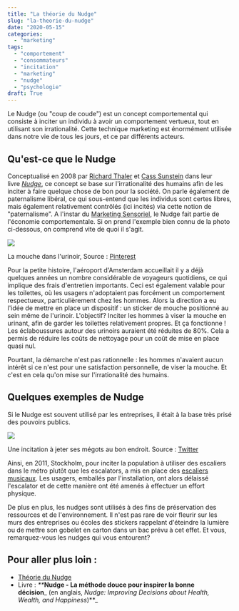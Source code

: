 ```yaml
---
title: "La théorie du Nudge"
slug: "la-theorie-du-nudge"
date: "2020-05-15"
categories: 
  - "marketing"
tags: 
  - "comportement"
  - "consommateurs"
  - "incitation"
  - "marketing"
  - "nudge"
  - "psychologie"
draft: True
---
```


Le Nudge (ou "coup de coude") est un concept comportemental qui consiste à inciter un individu à avoir un comportement vertueux, tout en utilisant son irrationalité. Cette technique marketing est énormément utilisée dans notre vie de tous les jours, et ce par différents acteurs.

## Qu'est-ce que le Nudge

Conceptualisé en 2008 par [Richard Thaler](https://fr.wikipedia.org/wiki/Richard_Thaler) et [Cass Sunstein](https://fr.wikipedia.org/wiki/Cass_Sunstein) dans leur livre _[Nudge](https://fr.wikipedia.org/wiki/Nudge_(livre))_, ce concept se base sur l'irrationalité des humains afin de les inciter à faire quelque chose de bon pour la société. On parle également de paternalisme libéral, ce qui sous-entend que les individus sont certes libres, mais également relativement contrôlés (ici incités) via cette notion de "paternalisme". A l'instar du [Marketing Sensoriel](https://keskec.fr/marketing/elouan/1012/), le Nudge fait partie de l'économie comportementale. Si on prend l'exemple bien connu de la photo ci-dessous, on comprend vite de quoi il s'agit.

![](images/Mouche-WC.jpg)

La mouche dans l'urinoir, Source : [Pinterest](https://www.pinterest.fr/pin/444449056961371077/ )

Pour la petite histoire, l'aéroport d'Amsterdam accueillait il y a déjà quelques années un nombre considérable de voyageurs quotidiens, ce qui implique des frais d'entretien importants. Ceci est également valable pour les toilettes, où les usagers n'adoptaient pas forcément un comportement respectueux, particulièrement chez les hommes. Alors la direction a eu l'idée de mettre en place un dispositif : un sticker de mouche positionné au sein même de l'urinoir. L'objectif? Inciter les hommes à viser la mouche en urinant, afin de garder les toilettes relativement propres. Et ça fonctionne ! Les éclaboussures autour des urinoirs auraient été réduites de 80%. Cela a permis de réduire les coûts de nettoyage pour un coût de mise en place quasi nul.

Pourtant, la démarche n'est pas rationnelle : les hommes n'avaient aucun intérêt si ce n'est pour une satisfaction personnelle, de viser la mouche. Et c'est en cela qu'on mise sur l'irrationalité des humains.

## Quelques exemples de Nudge

Si le Nudge est souvent utilisé par les entreprises, il était à la base très prisé des pouvoirs publics.

![](images/Nudge-mégots-819x1024.jpg)

Une incitation à jeter ses mégots au bon endroit. Source : [Twitter](https://twitter.com/lasciencedufoot/status/1114100791462236160)

Ainsi, en 2011, Stockholm, pour inciter la population à utiliser des escaliers dans le métro plutôt que les escalators, a mis en place des [escaliers musicaux](https://www.youtube.com/watch?v=e3QD8NuZPqI). Les usagers, emballés par l'installation, ont alors délaissé l'escalator et de cette manière ont été amenés à effectuer un effort physique.

De plus en plus, les nudges sont utilisés à des fins de préservation des ressources et de l'environnement. Il n'est pas rare de voir fleurir sur les murs des entreprises ou écoles des stickers rappelant d'éteindre la lumière ou de mettre son gobelet en carton dans un bac prévu à cet effet. Et vous, remarquez-vous les nudges qui vous entourent?

## Pour aller plus loin :

- [Théorie du Nudge](https://fr.wikipedia.org/wiki/Th%C3%A9orie_du_Nudge)
- Livre : _**_**Nudge - La méthode douce pour inspirer la bonne décision**_ (en anglais, _Nudge: Improving Decisions about Health, Wealth, and Happiness_)**_
